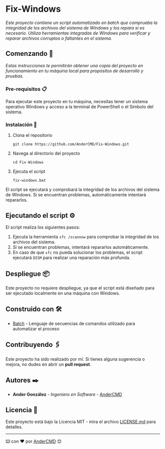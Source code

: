 # Fix-Windows

_Este proyecto contiene un script automatizado en batch que comprueba la integridad de los archivos del sistema de Windows y los repara si es necesario. Utiliza herramientas integradas de Windows para verificar y reparar archivos corruptos o faltantes en el sistema._

## Comenzando 🚀

_Estas instrucciones te permitirán obtener una copia del proyecto en funcionamiento en tu máquina local para propósitos de desarrollo y pruebas._

### Pre-requisitos 📋

Para ejecutar este proyecto en tu máquina, necesitas tener un sistema operativo Windows y acceso a la terminal de PowerShell o el Símbolo del sistema.

### Instalación 🔧

1. Clona el repositorio
    ```
    git clone https://github.com/AnderCMD/Fix-Windows.git
    ```

2. Navega al directorio del proyecto
    ```
    cd Fix-Windows
    ```

3. Ejecuta el script
    ```
    fix-windows.bat
    ```

El script se ejecutará y comprobará la integridad de los archivos del sistema de Windows. Si se encuentran problemas, automáticamente intentará repararlos.

## Ejecutando el script ⚙️

El script realiza los siguientes pasos:

1. Ejecuta la herramienta `sfc /scannow` para comprobar la integridad de los archivos del sistema.
2. Si se encuentran problemas, intentará repararlos automáticamente.
3. En caso de que `sfc` no pueda solucionar los problemas, el script ejecutará `DISM` para realizar una reparación más profunda.

## Despliegue 📦

Este proyecto no requiere despliegue, ya que el script está diseñado para ser ejecutado localmente en una máquina con Windows.

## Construido con 🛠️

* [Batch](https://ss64.com/nt/) - Lenguaje de secuencias de comandos utilizado para automatizar el proceso

## Contribuyendo 🖇️

Este proyecto ha sido realizado por mí. Si tienes alguna sugerencia o mejora, no dudes en abrir un **pull request**.

## Autores ✒️

* **Ander González** - *Ingeniero en Software* - [AnderCMD](https://github.com/AnderCMD)

## Licencia 📄

Este proyecto está bajo la Licencia MIT - mira el archivo [LICENSE.md](LICENSE.md) para detalles.

---
⌨️ con ❤️ por [AnderCMD](https://github.com/AnderCMD) 😊
